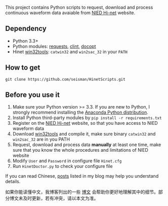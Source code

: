 This project contains Python scripts to request, download and process continuous waveform data
avaiable from [NIED Hi-net][] website.

## Dependency ##

- Python 3.3+
- Python modules: [requests](http://docs.python-requests.org), [clint](https://github.com/kennethreitz/clint), [docopt](http://docopt.org/)
- Hinet [win32tools][]: `catwin32` and `win2sac_32` in your `PATH`

## How to get ##

`git clone https://github.com/seisman/HinetScripts.git`

## Before you use it ##

1. Make sure your Python version >= 3.3. If you are new to Python, I strongly
   recommend installing the [Anaconda  Python distribution](https://www.continuum.io/downloads).
2. Install Python third-party modules by `pip install -r requirements.txt`
3. Register on the [NIED Hi-net][] website, so that you have access to NIED
   waveform data
4. Download [win32tools][] and compile it, make sure binary `catwin32` and
   `win2sac_32` are in you PATH
5. Request, download and process data **manually** at least one time, make sure
   that you know the whole procedures and limitations of NIED website
6. Modify `User` and `Password` in configure file `Hinet.cfg`
7. Run `HinetDoctor.py` to check your configure file

If you can read Chinese, [posts](http://seisman.info/hinet-things.html) listed
in my blog may help you understand details.

如果你能读懂中文，我博客列出的一些 [博文](http://seisman.info/hinet-things.html)
会帮助你更好地理解其中的细节。部分博文未及时更新，若有冲突，请以本文为准。

[win32tools]: https://hinetwww11.bosai.go.jp/auth/manual/dlDialogue.php?r=win32tools
[NIED Hi-net]: http://www.hinet.bosai.go.jp
